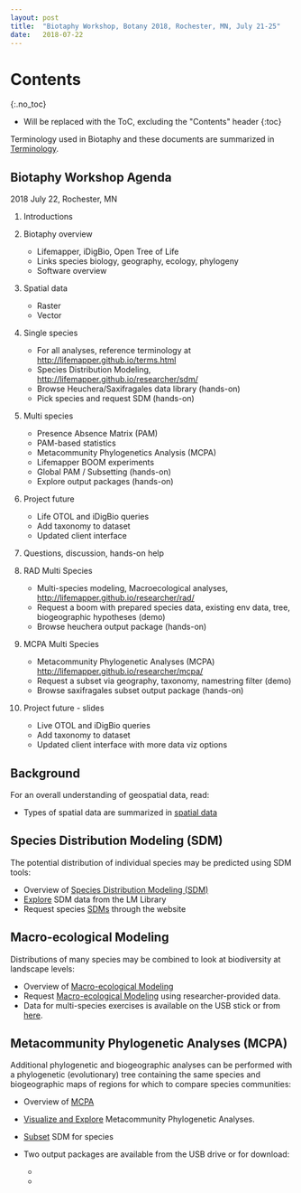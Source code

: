 ```yaml
---
layout: post
title:  "Biotaphy Workshop, Botany 2018, Rochester, MN, July 21-25"
date:   2018-07-22
---
```



# Contents
{:.no_toc}

* Will be replaced with the ToC, excluding the "Contents" header
{:toc}

Terminology used in Biotaphy and these documents are summarized in 
[Terminology](/terms).

## Biotaphy Workshop Agenda

2018 July 22, Rochester, MN

1. Introductions

1. Biotaphy overview
   * Lifemapper, iDigBio, Open Tree of Life
   * Links species biology, geography, ecology, phylogeny
   * Software overview

1. Spatial data
   * Raster
   * Vector

1. Single species
   * For all analyses, reference terminology at http://lifemapper.github.io/terms.html
   * Species Distribution Modeling, http://lifemapper.github.io/researcher/sdm/
   * Browse Heuchera/Saxifragales data library (hands-on)
   * Pick species and request SDM (hands-on)

1. Multi species
   * Presence Absence Matrix (PAM)
   * PAM-based statistics
   * Metacommunity Phylogenetics Analysis (MCPA)
   * Lifemapper BOOM experiments
   * Global PAM / Subsetting (hands-on)
   * Explore output packages (hands-on)

1. Project future
   * Life OTOL and iDigBio queries
   * Add taxonomy to dataset
   * Updated client interface
   
1. Questions, discussion, hands-on help




1. RAD Multi Species
   * Multi-species modeling, Macroecological analyses, 
     http://lifemapper.github.io/researcher/rad/
   * Request a boom with prepared species data, existing env data,
     tree, biogeographic hypotheses (demo)
   * Browse heuchera output package (hands-on)


1. MCPA Multi Species
   * Metacommunity Phylogenetic Analyses (MCPA)
     http://lifemapper.github.io/researcher/mcpa/
   * Request a subset via geography, taxonomy, namestring filter (demo)
   * Browse saxifragales subset output package (hands-on)


1. Project future - slides
   * Live OTOL and iDigBio queries 
   * Add taxonomy to dataset
   * Updated client interface with more data viz options



## Background

For an overall understanding of geospatial data, read:
  * Types of spatial data are summarized in [spatial data](/researcher/spatialData)
  
## Species Distribution Modeling (SDM)

The potential distribution of individual species may be predicted using SDM tools:
  * Overview of [Species Distribution Modeling (SDM)](/researcher/sdm)
  * [Explore](/training/exploreData) SDM data from the LM Library
  * Request species [SDMs](/training/sdmTraining) through the website

## Macro-ecological Modeling

Distributions of many species may be combined to look at biodiversity at 
landscape levels: 
  * Overview of [Macro-ecological Modeling](/researcher/rad)
  * Request [Macro-ecological Modeling](/training/boomTraining) using 
    researcher-provided data.
  * Data for multi-species exercises is available on the USB stick or from
    [here](http://lifemapper.github.io/assets/data/botany.zip).

## Metacommunity Phylogenetic Analyses (MCPA)

Additional phylogenetic and biogeographic analyses can be performed with 
a phylogenetic (evolutionary) tree containing the same species and 
biogeographic maps of regions for which to compare species communities:
  * Overview of [MCPA](/researcher/mcpa)
  * [Visualize and Explore](/training/mcpaVizTraining) Metacommunity 
    Phylogenetic Analyses.  
  * [Subset](/training/subsetTraining) SDM for species
  * Two output packages are available from the USB drive or for download:
    
    * 
    * 


